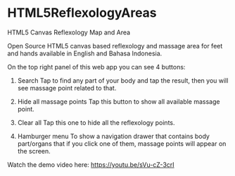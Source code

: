 # HTML5ReflexologyAreas
 HTML5 Canvas Reflexology Map and Area

Open Source HTML5 canvas based reflexology and massage area for feet and hands available in English and Bahasa Indonesia.

On the top right panel of this web app you can see 4 buttons:

1. Search
Tap to find any part of your body and tap the result, then you will see massage point related to that.

2. Hide all massage points
Tap this button to show all available massage point.

3. Clear all
Tap this one to hide all the reflexology points.

4. Hamburger menu
To show a navigation drawer that contains body part/organs that if you click one of them, massage points will appear on the screen.

Watch the demo video here: https://youtu.be/sVu-cZ-3crI
